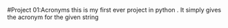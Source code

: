 #Project 01:Acronyms
this is my first ever project in python . It simply gives the acronym for the given string
